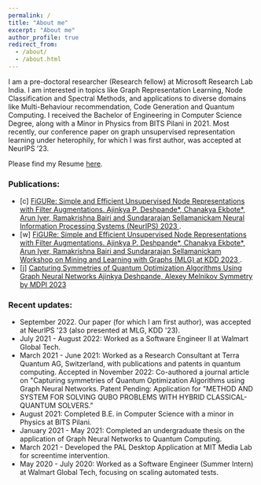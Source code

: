 ```yaml
---
permalink: /
title: "About me"
excerpt: "About me"
author_profile: true
redirect_from: 
  - /about/
  - /about.html
---
```


I am a pre-doctoral researcher (Research fellow) at Microsoft Research Lab India. I am interested in topics like Graph Representation Learning, Node Classification and Spectral Methods, and applications to diverse domains like Multi-Behaviour recommendation, Code Generation and Quantum Computing. I received the Bachelor of Engineering in Computer Science Degree, along with a Minor in Physics from BITS Pilani in 2021. Most recently, our conference paper on graph unsupervised representation learning under heterophily, for which I was first author, was accepted at NeurIPS ’23.

Please find my Resume <a href="https://drive.google.com/file/d/1VytMI2sQT_ssPSvIvxxixre2KqXSvzxX/view?usp=share_link">here</a>. 

<h3>Publications:</h3>
<ul>
<li>[c] <a href="https://neurips.cc/virtual/2023/poster/69941"> FiGURe: Simple and Efficient Unsupervised Node Representations with Filter Augmentations.
Ajinkya P. Deshpande*, Chanakya Ekbote*, Arun Iyer, Ramakrishna Bairi and Sundararajan Sellamanickam
Neural Information Processing Systems (NeurIPS) 2023 </a>.</li>
<li>[w] <a href="http://www.mlgworkshop.org/2023/papers/MLG__KDD_2023_paper_15.pdf"> FiGURe: Simple and Efficient Unsupervised Node Representations with Filter Augmentations.
Ajinkya P. Deshpande*, Chanakya Ekbote*, Arun Iyer, Ramakrishna Bairi and Sundararajan Sellamanickam
Workshop on Mining and Learning with Graphs (MLG) at KDD 2023 </a>.</li>
<li>[j] <a href="https://www.mdpi.com/2073-8994/14/12/2593">Capturing Symmetries of Quantum Optimization Algorithms Using Graph Neural Networks
Ajinkya Deshpande, Alexey Melnikov
Symmetry by MDPI 2023 </a></li>
</ul>

<h3>Recent updates:</h3>
<ul>
  <li>September 2022. Our paper (for which I am first author), was accepted at NeurIPS '23  (also presented at MLG, KDD '23).</li>  
  <li>July 2021 - August 2022: Worked as a Software Engineer II at Walmart Global Tech.</li>
  <li>March 2021 - June 2021: Worked as a Research Consultant at Terra Quantum AG, Switzerland, with publications and patents in quantum computing. Accepted in November 2022: Co-authored a journal article on "Capturing symmetries of Quantum Optimization Algorithms using Graph Neural Networks. Patent Pending: Application for "METHOD AND SYSTEM FOR SOLVING QUBO PROBLEMS WITH HYBRID CLASSICAL-QUANTUM SOLVERS."</li>
  <li>August 2021: Completed B.E. in Computer Science with a minor in Physics at BITS Pilani.</li>  
  <li>January 2021 - May 2021: Completed an undergraduate thesis on the application of Graph Neural Networks to Quantum Computing.</li>
  <li>March 2021 - Developed the PAL Desktop Application at MIT Media Lab for screentime intervention.</li>
  <li>May 2020 - July 2020: Worked as a Software Engineer (Summer Intern) at Walmart Global Tech, focusing on scaling automated tests.</li>  
</ul>
